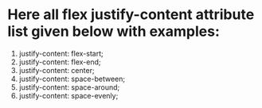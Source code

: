 # Here all flex justify-content attribute  list given below with examples:

1. justify-content: flex-start;
2. justify-content: flex-end;
3. justify-content: center;
4. justify-content: space-between;
5. justify-content: space-around;
6. justify-content: space-evenly;